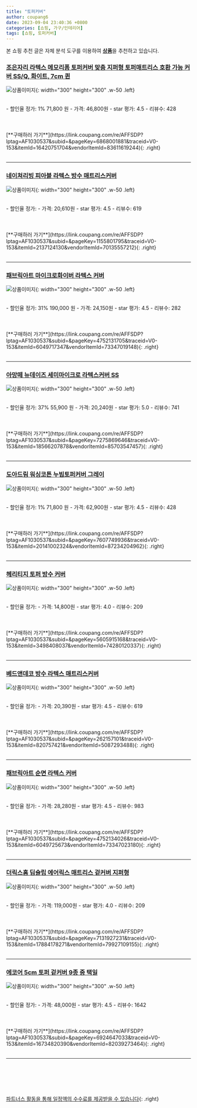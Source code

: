 ```yaml
---
title: "토퍼커버"
author: coupang6
date: 2023-09-04 23:40:36 +0800
categories: [쇼핑, 가구/인테리어]
tags: [쇼핑, 토퍼커버]
---
```


본 쇼핑 추천 글은 자체 분석 도구를 이용하여 [**상품**](https://link.coupang.com/a/bao1ui)을 추천하고 있습니다.

### [조은자리 라텍스 메모리폼 토퍼커버 맞춤 지퍼형 토퍼매트리스 호환 가능 커버 SS/Q, 화이트, 7cm 퀸](https://link.coupang.com/re/AFFSDP?lptag=AF1030537&subid=&pageKey=6868001881&traceid=V0-153&itemId=16420751704&vendorItemId=83611619244)

![상품이미지](https://thumbnail6.coupangcdn.com/thumbnails/remote/230x230ex/image/vendor_inventory/5ec3/ceab1fc080ca13e18ac97ea904ffd040dfacbf5f501090b84a2eb3016bd0.jpg){: width="300" height="300" .w-50 .left}


<br>
- 할인율 정가: 1%  71,800   원
- 가격: 46,800원
- star 평가: 4.5
- 리뷰수: 428
<br>
<br>
<br>
<br>
[**구매하러 가기**](https://link.coupang.com/re/AFFSDP?lptag=AF1030537&subid=&pageKey=6868001881&traceid=V0-153&itemId=16420751704&vendorItemId=83611619244){: .right}
<br>
<br>

---

### [네이쳐리빙 피아블 라텍스 방수 매트리스커버](https://link.coupang.com/re/AFFSDP?lptag=AF1030537&subid=&pageKey=1155801795&traceid=V0-153&itemId=2137124130&vendorItemId=70135557212)

![상품이미지](https://thumbnail7.coupangcdn.com/thumbnails/remote/230x230ex/image/retail/images/8996352270171027-2f0a9181-e665-40c2-bb3f-86003ea02a88.jpg){: width="300" height="300" .w-50 .left}


<br>
- 할인율 정가: 
- 가격: 20,610원
- star 평가: 4.5
- 리뷰수: 619
<br>
<br>
<br>
<br>
[**구매하러 가기**](https://link.coupang.com/re/AFFSDP?lptag=AF1030537&subid=&pageKey=1155801795&traceid=V0-153&itemId=2137124130&vendorItemId=70135557212){: .right}
<br>
<br>

---

### [패브릭아트 마이크로화이버 라텍스 커버](https://link.coupang.com/re/AFFSDP?lptag=AF1030537&subid=&pageKey=4752131705&traceid=V0-153&itemId=6049717347&vendorItemId=73347019148)

![상품이미지](https://thumbnail10.coupangcdn.com/thumbnails/remote/230x230ex/image/retail/images/291992292079070-9a9d5b17-e41d-4736-8015-58d4680bf8a1.jpg){: width="300" height="300" .w-50 .left}


<br>
- 할인율 정가: 31%  190,000   원
- 가격: 24,150원
- star 평가: 4.5
- 리뷰수: 282
<br>
<br>
<br>
<br>
[**구매하러 가기**](https://link.coupang.com/re/AFFSDP?lptag=AF1030537&subid=&pageKey=4752131705&traceid=V0-153&itemId=6049717347&vendorItemId=73347019148){: .right}
<br>
<br>

---

### [아망떼 뉴데이즈 세미마이크로 라텍스커버 SS](https://link.coupang.com/re/AFFSDP?lptag=AF1030537&subid=&pageKey=7275869646&traceid=V0-153&itemId=18566207878&vendorItemId=85703547457)

![상품이미지](https://thumbnail8.coupangcdn.com/thumbnails/remote/230x230ex/image/rs_quotation_api/lfauldul/c28db5b0f6bc4346bde8f1603b575ff3.JPG){: width="300" height="300" .w-50 .left}


<br>
- 할인율 정가: 37%  55,900   원
- 가격: 20,240원
- star 평가: 5.0
- 리뷰수: 741
<br>
<br>
<br>
<br>
[**구매하러 가기**](https://link.coupang.com/re/AFFSDP?lptag=AF1030537&subid=&pageKey=7275869646&traceid=V0-153&itemId=18566207878&vendorItemId=85703547457){: .right}
<br>
<br>

---

### [도아드림 워싱코튼 누빔토퍼커버 그레이](https://link.coupang.com/re/AFFSDP?lptag=AF1030537&subid=&pageKey=7607749936&traceid=V0-153&itemId=20141002324&vendorItemId=87234204962)

![상품이미지](https://thumbnail7.coupangcdn.com/thumbnails/remote/230x230ex/image/vendor_inventory/1a4e/592b948e84bebc8d572bac53cffb47f98ff9c09e180898db51f76e708e66.jpg){: width="300" height="300" .w-50 .left}


<br>
- 할인율 정가: 1%  71,800   원
- 가격: 62,900원
- star 평가: 4.5
- 리뷰수: 428
<br>
<br>
<br>
<br>
[**구매하러 가기**](https://link.coupang.com/re/AFFSDP?lptag=AF1030537&subid=&pageKey=7607749936&traceid=V0-153&itemId=20141002324&vendorItemId=87234204962){: .right}
<br>
<br>

---

### [헤리티지 토퍼 방수 커버](https://link.coupang.com/re/AFFSDP?lptag=AF1030537&subid=&pageKey=5605915168&traceid=V0-153&itemId=3498408037&vendorItemId=74280120337)

![상품이미지](https://thumbnail10.coupangcdn.com/thumbnails/remote/230x230ex/image/retail/images/2021/03/04/13/7/ec5806f1-e5bc-43ff-b73a-32233f297f16.jpg){: width="300" height="300" .w-50 .left}


<br>
- 할인율 정가: 
- 가격: 14,800원
- star 평가: 4.0
- 리뷰수: 209
<br>
<br>
<br>
<br>
[**구매하러 가기**](https://link.coupang.com/re/AFFSDP?lptag=AF1030537&subid=&pageKey=5605915168&traceid=V0-153&itemId=3498408037&vendorItemId=74280120337){: .right}
<br>
<br>

---

### [베드앤데코 방수 라텍스 매트리스커버](https://link.coupang.com/re/AFFSDP?lptag=AF1030537&subid=&pageKey=262157101&traceid=V0-153&itemId=820757421&vendorItemId=5087293488)

![상품이미지](https://thumbnail10.coupangcdn.com/thumbnails/remote/230x230ex/image/retail/images/365513986186134-aa8f2032-6576-4194-88e6-d0d74e0844ea.jpg){: width="300" height="300" .w-50 .left}


<br>
- 할인율 정가: 
- 가격: 20,390원
- star 평가: 4.5
- 리뷰수: 619
<br>
<br>
<br>
<br>
[**구매하러 가기**](https://link.coupang.com/re/AFFSDP?lptag=AF1030537&subid=&pageKey=262157101&traceid=V0-153&itemId=820757421&vendorItemId=5087293488){: .right}
<br>
<br>

---

### [패브릭아트 순면 라텍스 커버](https://link.coupang.com/re/AFFSDP?lptag=AF1030537&subid=&pageKey=4752134026&traceid=V0-153&itemId=6049725673&vendorItemId=73347023180)

![상품이미지](https://thumbnail7.coupangcdn.com/thumbnails/remote/230x230ex/image/rs_quotation_api/y4ermkyu/9de7d9bbc955461f9595fc0f7bee0e1f.jpg){: width="300" height="300" .w-50 .left}


<br>
- 할인율 정가: 
- 가격: 28,280원
- star 평가: 4.5
- 리뷰수: 983
<br>
<br>
<br>
<br>
[**구매하러 가기**](https://link.coupang.com/re/AFFSDP?lptag=AF1030537&subid=&pageKey=4752134026&traceid=V0-153&itemId=6049725673&vendorItemId=73347023180){: .right}
<br>
<br>

---

### [더릭스홈 딥슬립 에어릭스 매트리스 겉커버 지퍼형](https://link.coupang.com/re/AFFSDP?lptag=AF1030537&subid=&pageKey=7131927231&traceid=V0-153&itemId=17884178271&vendorItemId=79927109155)

![상품이미지](https://thumbnail9.coupangcdn.com/thumbnails/remote/230x230ex/image/vendor_inventory/670e/b4f297ba375cb6bc8503a5190e71b5afaf2ad6c20bfd94a4a7b352007aaa.jpg){: width="300" height="300" .w-50 .left}


<br>
- 할인율 정가: 
- 가격: 119,000원
- star 평가: 4.0
- 리뷰수: 209
<br>
<br>
<br>
<br>
[**구매하러 가기**](https://link.coupang.com/re/AFFSDP?lptag=AF1030537&subid=&pageKey=7131927231&traceid=V0-153&itemId=17884178271&vendorItemId=79927109155){: .right}
<br>
<br>

---

### [에코어 5cm 토퍼 겉커버 9종 중 택일](https://link.coupang.com/re/AFFSDP?lptag=AF1030537&subid=&pageKey=6924647033&traceid=V0-153&itemId=16734820390&vendorItemId=82039273464)

![상품이미지](https://thumbnail8.coupangcdn.com/thumbnails/remote/230x230ex/image/vendor_inventory/336d/4548eaa8505ac1565790deb72c44eb551e2186500e78d66074c1eac1666a.jpg){: width="300" height="300" .w-50 .left}


<br>
- 할인율 정가: 
- 가격: 48,000원
- star 평가: 4.5
- 리뷰수: 1642
<br>
<br>
<br>
<br>
[**구매하러 가기**](https://link.coupang.com/re/AFFSDP?lptag=AF1030537&subid=&pageKey=6924647033&traceid=V0-153&itemId=16734820390&vendorItemId=82039273464){: .right}
<br>
<br>

---
<br><br><br><br><br> [파트너스 활동을 통해 일정액의 수수료를 제공받을 수 있습니다](https://link.coupang.com/a/bao1ui){: .right}